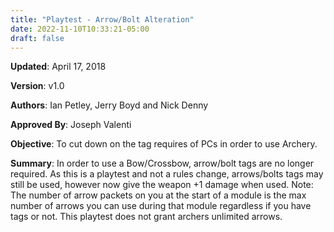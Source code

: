 ```yaml
---
title: "Playtest - Arrow/Bolt Alteration"
date: 2022-11-10T10:33:21-05:00
draft: false
---
```


**Updated**:  April 17, 2018

**Version**: v1.0

**Authors**: Ian Petley, Jerry Boyd and Nick Denny

**Approved By**: Joseph Valenti

**Objective**:
To cut down on the tag requires of PCs in order to use Archery.

**Summary**: 
In order to use a Bow/Crossbow, arrow/bolt tags are no longer required. As this is a playtest and not a rules change, arrows/bolts tags may still be used, however now give the weapon +1 damage when used.
Note:	The number of arrow packets on you at the start of a module is the max number of arrows you can use during that module regardless if you have tags or not. This playtest does not grant archers unlimited arrows.